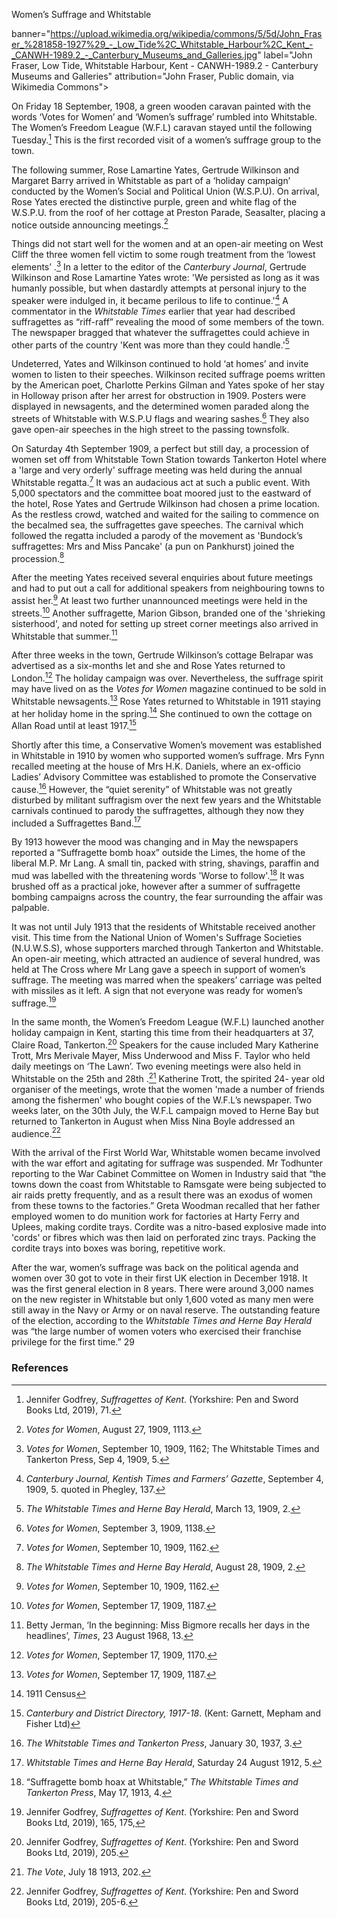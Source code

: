 Women’s Suffrage and Whitstable

banner="https://upload.wikimedia.org/wikipedia/commons/5/5d/John_Fraser_%281858-1927%29_-_Low_Tide%2C_Whitstable_Harbour%2C_Kent_-_CANWH-1989.2_-_Canterbury_Museums_and_Galleries.jpg" label="John Fraser, Low Tide, Whitstable Harbour, Kent - CANWH-1989.2 - Canterbury Museums and Galleries" attribution="John Fraser, Public domain, via Wikimedia Commons">

On Friday 18 September, 1908, a green wooden caravan painted with
the words ‘Votes for Women’ and ‘Women’s suffrage’ rumbled into Whitstable. The
Women’s Freedom League (W.F.L) caravan stayed until the following Tuesday.[^ref1] This is the first recorded visit of a women’s suffrage group to the town.
<param ve-image url="https://upload.wikimedia.org/wikipedia/commons/a/a8/Women%27s_Freedom_League_suffrage_caravan%2C_1908.jpg" label="Women's Freedom League suffrage caravan at Chichester, 1908" attribution="LSE Library, No restrictions, via Wikimedia Commons">

The following summer, Rose Lamartine Yates, Gertrude Wilkinson and Margaret Barry arrived in Whitstable as part of a ‘holiday campaign’ conducted by the Women’s Social and Political Union (W.S.P.U). On arrival, Rose Yates erected the distinctive purple, green and white flag of the W.S.P.U. from the roof of her cottage at Preston Parade, Seasalter, placing a notice outside announcing meetings.[^ref2]
<param ve-image url="https://upload.wikimedia.org/wikipedia/commons/e/eb/Suffragette_Rose_Lamartine_Yates_1909._Blathwayt%2C_Col_Linley.jpg" label="Rose Lamartine Yates c. 1909" attribution="Colonel Linley Blathwayt, Public domain, via Wikimedia Commons">

Things did not start well for the women and at an open-air meeting on West Cliff the three women fell victim to some rough treatment from the ‘lowest elements’ .[^ref3] In a letter to the editor of the _Canterbury
Journal_, Gertrude Wilkinson and Rose Lamartine Yates wrote: 'We persisted as long as it was humanly possible, but when dastardly attempts at personal injury to the speaker were indulged in, it became perilous to life to continue.'[^ref4] A commentator in the _Whitstable Times_ earlier that year had described suffragettes as “riff-raff” revealing the mood of some members of the town. The newspaper bragged that whatever the suffragettes could achieve in other parts of the country 'Kent was more than they could handle.'[^ref5]

Undeterred, Yates and Wilkinson continued to hold ‘at homes’ and invite women to listen to
their speeches. Wilkinson recited suffrage poems written by the American poet, Charlotte Perkins Gilman and Yates spoke of her stay in Holloway prison after her arrest for obstruction in 1909. Posters were displayed in newsagents, and the determined women paraded along the streets of Whitstable with W.S.P.U flags and wearing sashes.[^ref7] They also gave open-air speeches in the high street to the passing townsfolk. 
<param ve-image url="https://upload.wikimedia.org/wikipedia/commons/a/ab/Gertrude_Wilkinson_et_al.jpg" label="Whitstable suffragettes - Miss Barry, Rose Lamantine Yates and Gertrude Wilkinson" attribution="London Museum via Wikimedia Commons">

On Saturday 4th September 1909, a perfect but still day, a procession of women set off from Whitstable Town Station towards Tankerton Hotel where a 'large and very orderly' suffrage meeting was held during the annual Whitstable regatta.[^ref8] It was an audacious act at such a public event. With 5,000 spectators and the committee boat moored just to the eastward of the hotel, Rose Yates and Gertrude Wilkinson had chosen a prime location. As the restless crowd, watched and waited for the sailing to commence on the becalmed sea, the suffragettes gave speeches. The carnival which followed the regatta included a parody of the movement as 'Bundock’s suffragettes: Mrs and Miss Pancake' (a pun on Pankhurst) joined the procession.[^ref9]

After the meeting Yates received several enquiries about future meetings and had to put out a call for additional
speakers from neighbouring towns to assist her.[^ref10] At least two further unannounced meetings were held in the streets.[^ref11] Another suffragette, Marion Gibson, branded one of the 'shrieking sisterhood', and noted for setting up street corner meetings also arrived in Whitstable that summer.[^ref12]

After three weeks in the town, Gertrude Wilkinson’s cottage Belrapar was advertised as a six-months let and she and Rose Yates returned to London.[^ref13] The holiday campaign was over. Nevertheless, the suffrage spirit may have lived on as the _Votes for Women_ magazine continued to be sold in Whitstable newsagents.[^ref14] Rose Yates returned to Whitstable in 1911 staying at her holiday home in the spring.[^ref15] She continued to own the cottage on Allan Road until at least 1917.[^ref16]

Shortly after this time, a Conservative Women’s movement was established in Whitstable in 1910 by women who supported women’s suffrage. Mrs Fynn recalled meeting at the house of Mrs H.K. Daniels, where an ex-officio Ladies’ Advisory Committee was established to promote the Conservative cause.[^ref17] However, the “quiet serenity” of Whitstable was not
greatly disturbed by militant suffragism over the next few years and the Whitstable carnivals continued to parody the suffragettes, although they now they included a Suffragettes Band.[^ref18]

By 1913 however the mood was changing and in May the newspapers reported a “Suffragette bomb hoax” outside the Limes, the home of the liberal M.P. Mr Lang. A small tin, packed with string, shavings, paraffin and mud was labelled with the threatening words 'Worse to follow'.[^ref19] It was brushed off as a practical joke, however after a summer of
suffragette bombing campaigns across the country, the fear surrounding the affair was palpable.

It was not until July 1913 that the residents of Whitstable received another visit. This time from the National Union of Women's Suffrage Societies (N.U.W.S.S), whose supporters marched through Tankerton and Whitstable. An open-air
meeting, which attracted an audience of several hundred, was held at The Cross where Mr Lang gave a speech in support of women’s suffrage. The meeting was marred when the speakers’ carriage was pelted with missiles as it left. A sign that not everyone was ready for women’s suffrage.[^ref20]

In the same month, the Women’s Freedom League (W.F.L) launched another holiday campaign in Kent, starting this time from their headquarters at 37, Claire Road, Tankerton.[^ref21] Speakers for the cause included Mary Katherine Trott, Mrs Merivale Mayer, Miss Underwood and Miss F. Taylor who held daily meetings on ‘The Lawn’. Two evening meetings were also held in Whitstable on the 25th and 28th .[^ref22] Katherine Trott, the spirited 24- year old organiser of the meetings, wrote that the women 'made a number of friends among the fishermen' who bought copies of the W.F.L’s newspaper. Two weeks later, on the 30th July, the W.F.L campaign moved to Herne Bay but returned to Tankerton in August when Miss Nina Boyle addressed an audience.[^ref24]

With the arrival of the First World War, Whitstable women became involved with the war effort and agitating for suffrage was suspended. Mr Todhunter reporting to the War Cabinet Committee on Women in Industry said that “the towns down the coast from Whitstable to Ramsgate were being subjected to air raids pretty frequently, and as a result there was an
exodus of women from these towns to the factories.” Greta Woodman recalled that her father employed women to do munition work for factories at Harty Ferry and Uplees, making cordite trays. Cordite was a nitro-based explosive made into &#39;cords&#39; or fibres which was then laid on perforated zinc trays. Packing the cordite trays into boxes was boring,
repetitive work. 

After the war, women’s suffrage was back on the political agenda and women over 30 got to vote in their first UK election in December 1918. It was the first general election in 8 years. There were around 3,000 names on the new register in Whitstable but only 1,600 voted as many men were still away in the Navy or Army or on naval reserve. The outstanding feature
of the election, according to the _Whitstable Times and Herne Bay Herald_ was “the large number of women voters who exercised their franchise privilege for the first time.” 29 

### References

[^ref1]: Jennifer Godfrey, _Suffragettes of Kent_. (Yorkshire: Pen and Sword Books Ltd, 2019), 71.
[^ref2]: _Votes for Women_, August 27, 1909, 1113.
[^ref3]: _Votes for Women_, September 10, 1909, 1162; The Whitstable Times and Tankerton Press, Sep 4, 1909, 5.
[^ref4]: _Canterbury Journal, Kentish Times and Farmers’ Gazette_, September 4, 1909, 5. quoted in Phegley, 137.
[^ref5]: _The Whitstable Times and Herne Bay Herald_, March 13, 1909, 2.
[^ref7]: _Votes for Women_, September 3, 1909, 1138.
[^ref8]: _Votes for Women_, September 10, 1909, 1162.
[^ref9]: _The Whitstable Times and Herne Bay Herald_, August 28, 1909, 2.
[^ref10]: _Votes for Women_, September 10, 1909, 1162.
[^ref11]: _Votes for Women_, September 17, 1909, 1187.
[^ref12]: Betty Jerman, ‘In the beginning: Miss Bigmore recalls her days in the headlines’, _Times_, 23 August 1968, 13.
[^ref13]: _Votes for Women_, September 17, 1909, 1170.
[^ref14]: _Votes for Women_, September 17, 1909, 1187.
[^ref15]: 1911 Census
[^ref16]: _Canterbury and District Directory, 1917-18_. (Kent: Garnett, Mepham and Fisher Ltd)
[^ref17]: _The Whitstable Times and Tankerton Press_, January 30, 1937, 3.
[^ref18]: _Whitstable Times and Herne Bay Herald_, Saturday 24 August 1912, 5.
[^ref19]: “Suffragette bomb hoax at Whitstable,” _The Whitstable Times and Tankerton Press_, May 17, 1913, 4.
[^ref20]: Jennifer Godfrey, _Suffragettes of Kent_. (Yorkshire: Pen and Sword Books Ltd, 2019), 165, 175,
[^ref21]: Jennifer Godfrey, _Suffragettes of Kent_. (Yorkshire: Pen and Sword Books Ltd, 2019), 205.
[^ref22]: _The Vote_, July 18 1913, 202.
[^ref23]: _The Vote_, July 18, 1913, 201, quoted in Phegley, 205.
[^ref24]: Jennifer Godfrey, _Suffragettes of Kent_. (Yorkshire: Pen and Sword Books Ltd, 2019), 205-6.
[^ref25]: _The Whitstable Times and Tankerton Press_, June 7, 1913, 8.
[^ref26]: _The Whitstable and Herne Bay Herald_, July 5, 1913, 7.
[^ref27]: _War Cabinet Committee on Women in Industry_, S.52.
[^ref28]: George and Greta Woodman, _We Remember Whitstable_. (Whitstable: Shipyard Press, n.d.)
[^ref29]: _Whitstable Times and Herne Bay Herald_, December 21, 1918.

